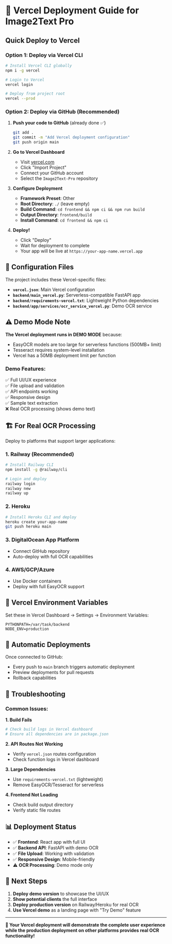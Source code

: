 # 🚀 Vercel Deployment Guide for Image2Text Pro

## Quick Deploy to Vercel

### Option 1: Deploy via Vercel CLI
```bash
# Install Vercel CLI globally
npm i -g vercel

# Login to Vercel
vercel login

# Deploy from project root
vercel --prod
```

### Option 2: Deploy via GitHub (Recommended)

1. **Push your code to GitHub** (already done ✅)
   ```bash
   git add .
   git commit -m "Add Vercel deployment configuration"
   git push origin main
   ```

2. **Go to Vercel Dashboard**
   - Visit [vercel.com](https://vercel.com)
   - Click "Import Project"
   - Connect your GitHub account
   - Select the `Image2Text-Pro` repository

3. **Configure Deployment**
   - **Framework Preset**: Other
   - **Root Directory**: `./` (leave empty)
   - **Build Command**: `cd frontend && npm ci && npm run build`
   - **Output Directory**: `frontend/build`
   - **Install Command**: `cd frontend && npm ci`

4. **Deploy!**
   - Click "Deploy"
   - Wait for deployment to complete
   - Your app will be live at `https://your-app-name.vercel.app`

## 🔧 Configuration Files

The project includes these Vercel-specific files:

- **`vercel.json`**: Main Vercel configuration
- **`backend/main_vercel.py`**: Serverless-compatible FastAPI app
- **`backend/requirements-vercel.txt`**: Lightweight Python dependencies
- **`backend/app/services/ocr_service_vercel.py`**: Demo OCR service

## ⚠️ Demo Mode Note

**The Vercel deployment runs in DEMO MODE** because:
- EasyOCR models are too large for serverless functions (500MB+ limit)
- Tesseract requires system-level installation
- Vercel has a 50MB deployment limit per function

### Demo Features:
✅ Full UI/UX experience  
✅ File upload and validation  
✅ API endpoints working  
✅ Responsive design  
✅ Sample text extraction  
❌ Real OCR processing (shows demo text)

## 🏗️ For Real OCR Processing

Deploy to platforms that support larger applications:

### 1. **Railway** (Recommended)
```bash
# Install Railway CLI
npm install -g @railway/cli

# Login and deploy
railway login
railway new
railway up
```

### 2. **Heroku**
```bash
# Install Heroku CLI and deploy
heroku create your-app-name
git push heroku main
```

### 3. **DigitalOcean App Platform**
- Connect GitHub repository
- Auto-deploy with full OCR capabilities

### 4. **AWS/GCP/Azure**
- Use Docker containers
- Deploy with full EasyOCR support

## 🎯 Vercel Environment Variables

Set these in Vercel Dashboard → Settings → Environment Variables:

```env
PYTHONPATH=/var/task/backend
NODE_ENV=production
```

## 🔄 Automatic Deployments

Once connected to GitHub:
- Every push to `main` branch triggers automatic deployment
- Preview deployments for pull requests
- Rollback capabilities

## 🐛 Troubleshooting

### Common Issues:

**1. Build Fails**
```bash
# Check build logs in Vercel dashboard
# Ensure all dependencies are in package.json
```

**2. API Routes Not Working**
- Verify `vercel.json` routes configuration
- Check function logs in Vercel dashboard

**3. Large Dependencies**
- Use `requirements-vercel.txt` (lightweight)
- Remove EasyOCR/Tesseract for serverless

**4. Frontend Not Loading**
- Check build output directory
- Verify static file routes

## 📊 Deployment Status

- ✅ **Frontend**: React app with full UI
- ✅ **Backend API**: FastAPI with demo OCR
- ✅ **File Upload**: Working with validation
- ✅ **Responsive Design**: Mobile-friendly
- ⚠️ **OCR Processing**: Demo mode only

## 🚀 Next Steps

1. **Deploy demo version** to showcase the UI/UX
2. **Show potential clients** the full interface
3. **Deploy production version** on Railway/Heroku for real OCR
4. **Use Vercel demo** as a landing page with "Try Demo" feature

---

**🌟 Your Vercel deployment will demonstrate the complete user experience while the production deployment on other platforms provides real OCR functionality!**
